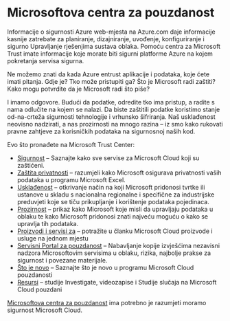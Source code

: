 <properties
   pageTitle="Microsoftova centra za pouzdanost | Microsoft Azure"
   description="Centar za Microsoft Trust pruža informacije koje morate biti sigurni platforme Azure na kojem pokretanja servisa sigurna."
   services="security"
   documentationCenter="na"
   authors="TomShinder"
   manager="MBaldwin"
   editor="TomSh"/>

<tags
   ms.service="security"
   ms.devlang="na"
   ms.topic="article"
   ms.tgt_pltfrm="na"
   ms.workload="na"
   ms.date="08/09/2016"
   ms.author="terrylan"/>

# <a name="microsoft-trust-center"></a>Microsoftova centra za pouzdanost

Informacije o sigurnosti Azure web-mjesta na Azure.com daje informacije kasnije zatrebate za planiranje, dizajniranje, uvođenje, konfiguriranje i sigurno Upravljanje rješenjima sustava oblaka. Pomoću centra za Microsoft Trust imate informacije koje morate biti sigurni platforme Azure na kojem pokretanja servisa sigurna.

Ne možemo znati da kada Azure entrust aplikacije i podataka, koje ćete imati pitanja. Gdje je? Tko može pristupiti ga? Što je Microsoft radi zaštiti? Kako mogu potvrdite da je Microsoft radi što piše?

I imamo odgovore. Budući da podatke, odredite tko ima pristup, a radite s nama odlučite na kojem se nalazi. Da biste zaštitili podatke koristimo stanje od-na-crteža sigurnosti tehnologije i vrhunsko šifriranja. Naš usklađenost neovisno nadzirati, a nas prozirnosti na mnogo razina – iz smo kako rukovati pravne zahtjeve za korisničkih podataka na sigurnosnoj naših kod.

Evo što pronađete na Microsoft Trust Center:

- [Sigurnost](https://aka.ms/tcsecurity) – Saznajte kako sve servise za Microsoft Cloud koji su zaštićeni.
- [Zaštita privatnosti](https://aka.ms/tcprivacy) – razumjeli kako Microsoft osigurava privatnosti vaših podataka u programu Microsoft Excel.
- [Usklađenost](https://aka.ms/tccompliance) – otkrivanje način na koji Microsoft pridonosi tvrtke ili ustanove u skladu s nacionalna regionalne i specifične za industrijske preduvjeti koje se tiču prikupljanje i korištenje podataka pojedinaca.
- [Prozirnost](https://aka.ms/tctransparency) – prikaz kako Microsoft koje misli da upravljaju podataka u oblaku te kako Microsoft pridonosi znati najveću moguću o kako se upravlja tih podataka.
- [Proizvodi i servisi za](https://aka.ms/tcproductsservices) – potražite u članku Microsoft Cloud proizvode i usluge na jednom mjestu
- [Servisni Portal za pouzdanost](https://aka.ms/tcservicetrportal) – Nabavljanje kopije izvješćima nezavisni nadzora Microsoftovim servisima u oblaku, rizika, najbolje prakse za sigurnost i povezane materijale.
- [Što je novo](https://aka.ms/tcwhatsnew) – Saznajte što je novo u programu Microsoft Cloud pouzdanosti
- [Resursi](https://aka.ms/tcresources) – studije Investigate, videozapise i Studije slučaja na Microsoft Cloud pouzdani

[Microsoftova centra za pouzdanost](https://www.microsoft.com/trustcenter) ima potrebno je razumjeti moramo sigurnost Microsoft Cloud.
